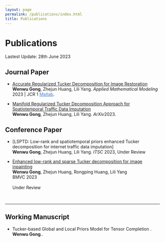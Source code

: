 ```yaml
---
layout: page
permalink: /publications/index.html
title: Publications
---
```


# Publications

Lastest Update: 28th June 2023&nbsp; 

## Journal Paper

- [Accurate Regularized Tucker Decomposition for Image Restoration](https://GongWenwuu.github.io/mypaper/AMM_2023.pdf)<br>**Wenwu Gong**, Zhejun Huang, Lili Yang. <em>Applied Mathematical Modeling</em> 2023 | JCR 1 <a style="color: #447ec9" href="https://github.com/GongWenwuu/ARD">Matlab</a>.

- [Manifold Regularized Tucker Decomposition Approach for Spatiotemporal Traffic Data Imputation](https://GongWenwuu.github.io/mypaper/T-ITS_2023.pdf)<br>**Wenwu Gong**, Zhejun Huang, Lili Yang. <em>ArXiv</em>2023. 

## Conference Paper

- [LSPTD: Low-rank and spatiotemporal priors enhanced Tucker decomposition for internet traffic data imputation]<br>**Wenwu Gong**, Zhejun Huang, Lili Yang. <em>ITSC</em> 2023, Under Review<br>

- [Enhanced low-rank and sparse Tucker decomposition for image inpainting](https://caihanlin.com/mypaper/202302ICAROB.pdf)<br>**Wenwu Gong**, Zhejun Huang, Rongping Huang, Lili Yang<br>BMVC 2023<br> <br>Under Review<br>
<br>

---

## Working Manuscript

- Tucker-based Global and Local Priors Model for Tensor Completion .<br>**Wenwu Gong**..

<br>
